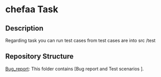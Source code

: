 # chefaa Task

## Description
Regarding task you can run test cases from test cases are into src /test

## Repository Structure

[Bug_report](BUG_report.md): This folder contains [Bug report and Test scenarios ].

